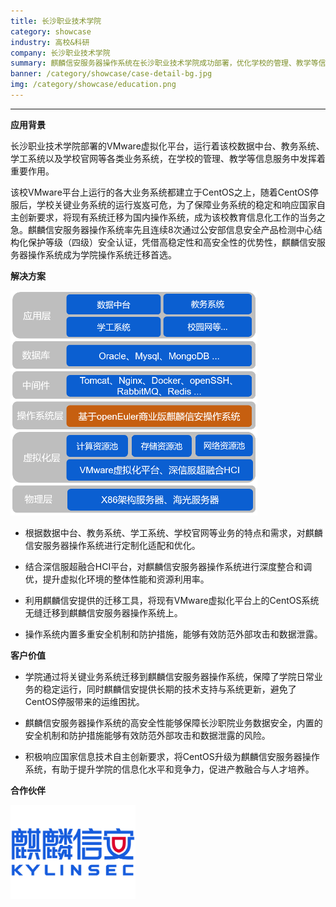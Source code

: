 ```yaml
---
title: 长沙职业技术学院
category: showcase
industry: 高校&科研
company: 长沙职业技术学院
summary: 麒麟信安服务器操作系统在长沙职业技术学院成功部署，优化学校的管理、教学等信息服务
banner: /category/showcase/case-detail-bg.jpg
img: /category/showcase/education.png
---
```




****

**应用背景**

长沙职业技术学院部署的VMware虚拟化平台，运行着该校数据中台、教务系统、学工系统以及学校官网等各类业务系统，在学校的管理、教学等信息服务中发挥着重要作用。

该校VMware平台上运行的各大业务系统都建立于CentOS之上，随着CentOS停服后，学校关键业务系统的运行岌岌可危，为了保障业务系统的稳定和响应国家自主创新要求，将现有系统迁移为国内操作系统，成为该校教育信息化工作的当务之急。麒麟信安服务器操作系统率先且连续8次通过公安部信息安全产品检测中心结构化保护等级（四级）安全认证，凭借高稳定性和高安全性的优势性，麒麟信安服务器操作系统成为学院操作系统迁移首选。

**解决方案**

![](./media/image1.png)

-   根据数据中台、教务系统、学工系统、学校官网等业务的特点和需求，对麒麟信安服务器操作系统进行定制化适配和优化。

-   结合深信服超融合HCI平台，对麒麟信安服务器操作系统进行深度整合和调优，提升虚拟化环境的整体性能和资源利用率。

-   利用麒麟信安提供的迁移工具，将现有VMware虚拟化平台上的CentOS系统无缝迁移到麒麟信安服务器操作系统上。

-   操作系统内置多重安全机制和防护措施，能够有效防范外部攻击和数据泄露。

**客户价值**

-   学院通过将关键业务系统迁移到麒麟信安服务器操作系统，保障了学院日常业务的稳定运行，同时麒麟信安提供长期的技术支持与系统更新，避免了CentOS停服带来的运维困扰。

-   麒麟信安服务器操作系统的高安全性能够保障长沙职院业务数据安全，内置的安全机制和防护措施能够有效防范外部攻击和数据泄露的风险。

-   积极响应国家信息技术自主创新要求，将CentOS升级为麒麟信安服务器操作系统，有助于提升学院的信息化水平和竞争力，促进产教融合与人才培养。

**合作伙伴**

<img width="200" src="./media/image2.png" />
